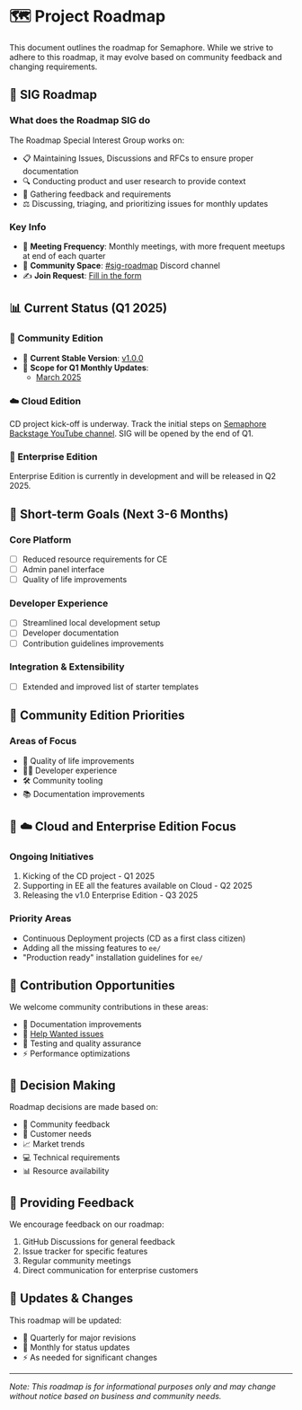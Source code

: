 # 🗺️ Project Roadmap

This document outlines the roadmap for Semaphore. While we strive to adhere to this roadmap, it may evolve based on community feedback and changing requirements.

## 🌟 SIG Roadmap

### What does the Roadmap SIG do
The Roadmap Special Interest Group works on:
- 📋 Maintaining Issues, Discussions and RFCs to ensure proper documentation
- 🔍 Conducting product and user research to provide context
- 📣 Gathering feedback and requirements
- ⚖️ Discussing, triaging, and prioritizing issues for monthly updates

### Key Info
- 📅 **Meeting Frequency**: Monthly meetings, with more frequent meetups at end of each quarter
- 💬 **Community Space**: [#sig-roadmap](https://discord.com/channels/1097422014735732746/1344321610861252659) Discord channel
- ✍️ **Join Request**: [Fill in the form](https://forms.gle/tcNpGA4Zyghnu7sh8)

## 📊 Current Status (Q1 2025)

### 🌱 Community Edition
- 🚀 **Current Stable Version**: [v1.0.0](https://github.com/semaphoreio/semaphore/releases/tag/v1.0.0)
- 📆 **Scope for Q1 Monthly Updates**:
  - [March 2025](https://github.com/semaphoreio/semaphore/issues?q=is%3Aissue%20state%3Aopen%20milestone%3A%222025%20-%20March%22)

### ☁️ Cloud Edition
CD project kick-off is underway. Track the initial steps on [Semaphore Backstage YouTube channel](https://www.youtube.com/@SemaphoreBackstage). SIG will be opened by the end of Q1.

### 🏢 Enterprise Edition
Enterprise Edition is currently in development and will be released in Q2 2025.

## 🔮 Short-term Goals (Next 3-6 Months)

### Core Platform
- [ ] Reduced resource requirements for CE
- [ ] Admin panel interface
- [ ] Quality of life improvements

### Developer Experience
- [ ] Streamlined local development setup
- [ ] Developer documentation
- [ ] Contribution guidelines improvements

### Integration & Extensibility
- [ ] Extended and improved list of starter templates

## 🌱 Community Edition Priorities

### Areas of Focus
- 🧩 Quality of life improvements
- 👩‍💻 Developer experience
- 🛠️ Community tooling
- 📚 Documentation improvements

## 🏢 ☁️ Cloud and Enterprise Edition Focus

### Ongoing Initiatives
1. Kicking of the CD project - Q1 2025
2. Supporting in EE all the features available on Cloud - Q2 2025
3. Releasing the v1.0 Enterprise Edition - Q3 2025

### Priority Areas
- Continuous Deployment projects (CD as a first class citizen)
- Adding all the missing features to `ee/`
- "Production ready" installation guidelines for `ee/`

## 👐 Contribution Opportunities

We welcome community contributions in these areas:
- 📝 Documentation improvements
- 🔧 [Help Wanted issues](https://github.com/semaphoreio/semaphore/labels/help%20wanted)
- 🧪 Testing and quality assurance
- ⚡ Performance optimizations

## 🤝 Decision Making

Roadmap decisions are made based on:
- 💬 Community feedback
- 🏢 Customer needs
- 📈 Market trends
- 💻 Technical requirements
- 📊 Resource availability

## 📢 Providing Feedback

We encourage feedback on our roadmap:
1. GitHub Discussions for general feedback
2. Issue tracker for specific features
3. Regular community meetings
4. Direct communication for enterprise customers

## 🔄 Updates & Changes

This roadmap will be updated:
- 🔄 Quarterly for major revisions
- 📅 Monthly for status updates
- ⚡ As needed for significant changes

---

*Note: This roadmap is for informational purposes only and may change without notice based on business and community needs.*
